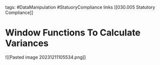 tags:
	#DataManipulation
	 #StatuoryCompliance
links
	[[030.005 Statutory Compliance]]

# Window Functions To Calculate Variances

![[Pasted image 20231211105534.png]]
